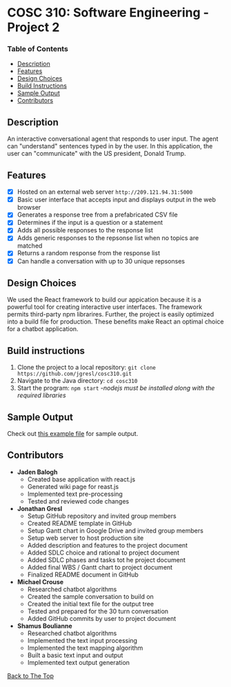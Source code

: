 # COSC 310: Software Engineering - Project 2

### Table of Contents
- [Description](#description)
- [Features](#features)
- [Design Choices](#design-choices)
- [Build Instructions](#build-instructions)
- [Sample Output](#sample-output)
- [Contributors](#contributors)

## Description
An interactive conversational agent that responds to user input. The agent can "understand" sentences typed in by the user.
In this application, the user can "communicate" with the US president, Donald Trump.

## Features
- [x] Hosted on an external web server `http://209.121.94.31:5000`
- [x] Basic user interface that accepts input and displays output in the web browser
- [x] Generates a response tree from a prefabricated CSV file
- [x] Determines if the input is a question or a statement
- [x] Adds all possible responses to the response list
- [x] Adds generic responses to the repsonse list when no topics are matched
- [x] Returns a random response from the response list
- [x] Can handle a conversation with up to 30 unique repsonses

## Design Choices
We used the React framework to build our appication because it is a powerful tool for creating interactive user interfaces. The framework permits third-party npm librarires. Further, the project is easily optimized into a build file for production. These benefits make React an optimal choice for a chatbot application.

## Build instructions

  1. Clone the project to a local repository:   `git clone https://github.com/jgresl/cosc310.git`
  2. Navigate to the Java directory: `cd cosc310`
  3. Start the program: `npm start` _-nodejs must be installed along with the required libraries_

## Sample Output
Check out [this example file](testedoutput.txt) for sample output.

## Contributors
- **Jaden Balogh**
  - Created base application with react.js
  - Generated wiki page for reast.js
  - Implemented text pre-processing
  - Tested and reviewed code changes
- **Jonathan Gresl**
  - Setup GitHub repository and invited group members
  - Created README template in GitHub
  - Setup Gantt chart in Google Drive and invited group members
  - Setup web server to host production site
  - Added description and features to the project document
  - Added SDLC choice and rational to project document
  - Added SDLC phases and tasks tot he project document
  - Added final WBS / Gantt chart to project document
  - Finalized README document in GitHub
- **Michael Crouse**
  - Researched chatbot algorithms
  - Created the sample conversation to build on
  - Created the initial text file for the output tree
  - Tested and prepared for the 30 turn conversation
  - Added GitHub commits by user to project document
- **Shamus Boulianne**
  - Researched chatbot algorithms
  - Implemented the text input processing
  - Implemented the text mapping algorithm
  - Built a basic text input and output
  - Implemented text output generation

[Back to The Top](#cosc-310-software-engineering---project-2)
